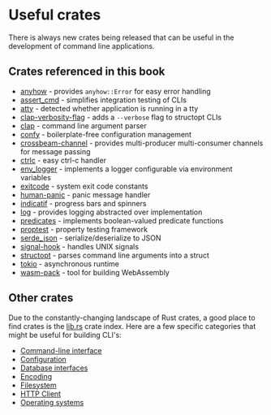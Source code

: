# Useful crates
There is always new crates being released that can be useful in the development of command line applications.

## Crates referenced in this book
- [anyhow](https://crates.io/crates/anyhow) - provides `anyhow::Error` for easy error handling
- [assert_cmd](https://crates.io/crates/assert_cmd) - simplifies integration testing of CLIs
- [atty](https://crates.io/crates/atty) - detected whether application is running in a tty
- [clap-verbosity-flag](https://crates.io/crates/clap-verbosity-flag) - adds a `--verbose` flag to structopt CLIs
- [clap](https://crates.io/crates/clap) - command line argument parser
- [confy](https://crates.io/crates/confy) - boilerplate-free configuration management
- [crossbeam-channel](https://crates.io/crates/crossbeam-channel) - provides multi-producer multi-consumer channels for message passing
- [ctrlc](https://crates.io/crates/ctrlc) - easy ctrl-c handler
- [env_logger](https://crates.io/crates/env_logger) - implements a logger configurable via environment variables
- [exitcode](https://crates.io/crates/exitcode) - system exit code constants
- [human-panic](https://crates.io/crates/human-panic) - panic message handler
- [indicatif](https://crates.io/crates/indicatif) - progress bars and spinners
- [log](https://crates.io/crates/log) - provides logging abstracted over implementation
- [predicates](https://crates.io/crates/predicates) - implements boolean-valued predicate functions
- [proptest](https://crates.io/crates/proptest) - property testing framework
- [serde_json](https://crates.io/crates/serde_json) - serialize/deserialize to JSON
- [signal-hook](https://crates.io/crates/signal-hook) - handles UNIX signals
- [structopt](https://crates.io/crates/structopt) - parses command line arguments into a struct
- [tokio](https://crates.io/crates/tokio) - asynchronous runtime
- [wasm-pack](https://crates.io/crates/wasm-pack) - tool for building WebAssembly

## Other crates
Due to the constantly-changing landscape of Rust crates, a good place to find crates is the [lib.rs](https://lib.rs) crate index.
Here are a few specific categories that might be useful for building CLI's:
- [Command-line interface](https://lib.rs/command-line-interface)
- [Configuration](https://lib.rs/config)
- [Database interfaces](https://lib.rs/database)
- [Encoding](https://lib.rs/encoding)
- [Filesystem](https://lib.rs/filesystem)
- [HTTP Client](https://lib.rs/web-programming/http-client)
- [Operating systems](https://lib.rs/os)
